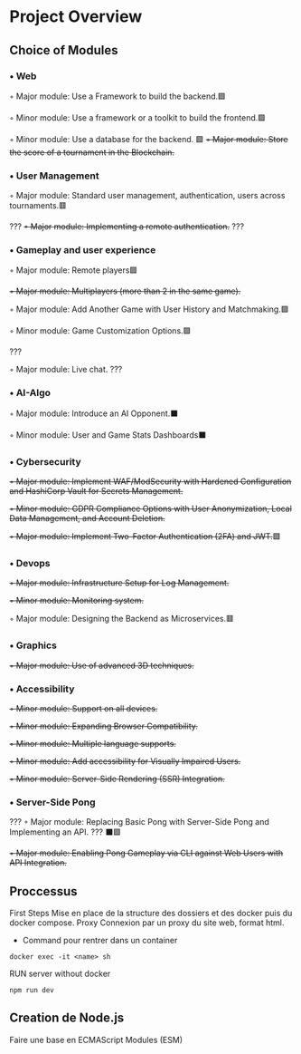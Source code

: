 # Project Overview
## Choice of Modules

### • Web
◦ Major module: Use a Framework to build the backend.🟩

◦ Minor module: Use a framework or a toolkit to build the frontend.🟩

◦ Minor module: Use a database for the backend.
🟩
~~◦ Major module: Store the score of a tournament in the Blockchain.~~
### • User Management

◦ Major module: Standard user management, authentication, users across tournaments.🟥


??? 
~~◦ Major module: Implementing a remote authentication.~~
???


### • Gameplay and user experience

◦ Major module: Remote players🟪

~~◦ Major module: Multiplayers (more than 2 in the same game).~~

◦ Major module: Add Another Game with User History and Matchmaking.🟪

◦ Minor module: Game Customization Options.🟪


??? 

◦ Major module: Live chat.
??? 


### • AI-Algo

◦ Major module: Introduce an AI Opponent.⬛

◦ Minor module: User and Game Stats Dashboards⬛

### • Cybersecurity

~~◦ Major module: Implement WAF/ModSecurity with Hardened Configuration and HashiCorp Vault for Secrets Management.~~

~~◦ Minor module: GDPR Compliance Options with User Anonymization, Local Data Management, and Account Deletion.~~

~~◦ Major module: Implement Two-Factor Authentication (2FA) and JWT.~~🟩

### • Devops

~~◦ Major module: Infrastructure Setup for Log Management.~~

~~◦ Minor module: Monitoring system.~~

◦ Major module: Designing the Backend as Microservices.🟥
### • Graphics

~~◦ Major module: Use of advanced 3D techniques.~~

### • Accessibility

~~◦ Minor module: Support on all devices.~~

~~◦ Minor module: Expanding Browser Compatibility.~~

~~◦ Minor module: Multiple language supports.~~

~~◦ Minor module: Add accessibility for Visually Impaired Users.~~

~~◦ Minor module: Server-Side Rendering (SSR) Integration.~~

### • Server-Side Pong

??? 
◦ Major module: Replacing Basic Pong with Server-Side Pong and Implementing an API.
??? ⬛🟪


~~◦ Major module: Enabling Pong Gameplay via CLI against Web Users with API Integration.~~

## Proccessus
  First Steps
Mise en place de la structure des dossiers et des docker puis du docker compose.
  Proxy
Connexion par un proxy du site web, format html. 
  
  - Command pour rentrer dans un container
```angular2html
docker exec -it <name> sh
```
RUN server without docker 
```angular2html
npm run dev
```

## Creation de Node.js
Faire une base en ECMAScript Modules (ESM)

